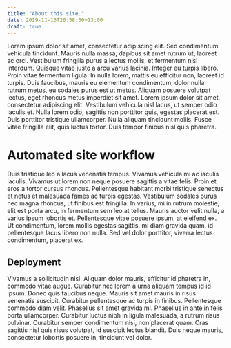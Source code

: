 ```yaml
---
title: "About this site."
date: 2019-11-13T20:58:30+13:00
draft: true
---
```


Lorem ipsum dolor sit amet, consectetur adipiscing elit.
Sed condimentum vehicula tincidunt. Mauris nulla massa,
dapibus sit amet rutrum ut, laoreet ac orci.
Vestibulum fringilla purus a lectus mollis, et fermentum nisl interdum.
Quisque vitae justo a arcu varius lacinia. Integer eu turpis libero.
Proin vitae fermentum ligula. In nulla lorem, mattis eu efficitur non,
laoreet id turpis. Duis faucibus, mauris eu elementum condimentum,
dolor nulla rutrum metus, eu sodales purus est ut metus.
Aliquam posuere volutpat lectus, eget rhoncus metus imperdiet sit amet.
Lorem ipsum dolor sit amet, consectetur adipiscing elit.
Vestibulum vehicula nisl lacus, ut semper odio iaculis et.
Nulla lorem odio, sagittis non porttitor quis, egestas placerat est.
Duis porttitor tristique ullamcorper. Nulla aliquam tincidunt mollis.
Fusce vitae fringilla elit, quis luctus tortor.
Duis tempor finibus nisl quis pharetra.

# Automated site workflow

Duis tristique leo a lacus venenatis tempus. Vivamus vehicula mi ac iaculis iaculis.
Vivamus ut lorem non neque posuere sagittis a vitae felis.
Proin et eros a tortor cursus rhoncus. Pellentesque habitant morbi tristique
senectus et netus et malesuada fames ac turpis egestas.
Vestibulum sodales purus nec magna rhoncus, ut finibus est fringilla.
In varius, mi in rutrum molestie, elit est porta arcu, in fermentum sem leo at tellus.
Mauris auctor velit nulla, a varius ipsum lobortis et. 
Pellentesque vitae posuere ipsum,
at eleifend ex. Ut condimentum, lorem mollis egestas sagittis, 
mi diam gravida quam, id pellentesque lacus libero non nulla.
Sed vel dolor porttitor, viverra lectus condimentum, placerat ex.

## Deployment

Vivamus a sollicitudin nisi. Aliquam dolor mauris, efficitur id pharetra in,
commodo vitae augue. Curabitur nec lorem a urna aliquam tempus id id ipsum.
Donec quis faucibus neque. Mauris sit amet mauris in risus venenatis suscipit.
Curabitur pellentesque ac turpis in finibus. Pellentesque commodo diam velit.
Phasellus sit amet gravida mi. Phasellus in ante in felis porta ullamcorper.
Curabitur luctus nibh in ligula malesuada, a rutrum risus pulvinar.
Curabitur semper condimentum nisi, non placerat quam.
Cras sagittis nisl quis risus volutpat, id suscipit lectus blandit.
Duis neque mauris, consectetur lobortis posuere in, tincidunt vel dolor.
